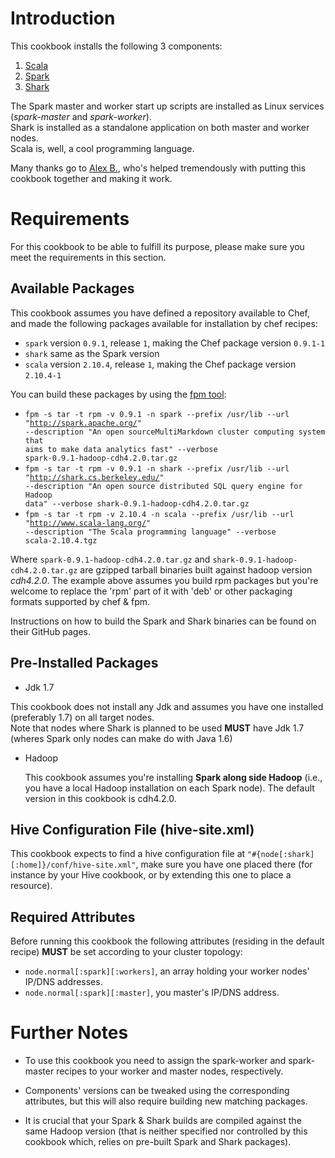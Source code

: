Introduction
===========

This cookbook installs the following 3 components:

1.  [Scala][1]
2.  [Spark][2]
3.  [Shark][3]

The Spark master and worker start up scripts are installed as Linux services (*spark-master* and *spark-worker*).  
Shark is installed as a standalone application on both master and worker nodes.  
Scala is, well, a cool programming language.

Many thanks go to [Alex B.][4], who's helped tremendously with putting this cookbook together and making it work.

Requirements
============

For this cookbook to be able to fulfill its purpose, please make sure you meet the requirements in this section.

Available Packages
------------------

This cookbook assumes you have defined a repository available to Chef, and made the following packages available for installation by chef recipes:

* <code>spark</code> version <code>0.9.1</code>, release <code>1</code>, making the Chef package version <code>0.9.1-1</code>
* <code>shark</code> same as the Spark version
* <code>scala</code> version <code>2.10.4</code>, release <code>1</code>, making the Chef package version <code>2.10.4-1</code>

You can build these packages by using the [fpm tool][5]:

* <code>fpm -s tar -t rpm -v 0.9.1 -n spark --prefix /usr/lib --url "http://spark.apache.org/" --description "An open sourceMultiMarkdown cluster computing system that aims to make data analytics fast" --verbose spark-0.9.1-hadoop-cdh4.2.0.tar.gz</code>
* <code>fpm -s tar -t rpm -v 0.9.1 -n shark --prefix /usr/lib --url "http://shark.cs.berkeley.edu/" --description "An open source distributed SQL query engine for Hadoop data" --verbose shark-0.9.1-hadoop-cdh4.2.0.tar.gz</code>
* <code>fpm -s tar -t rpm -v 2.10.4 -n scala --prefix /usr/lib --url "http://www.scala-lang.org/" --description "The Scala programming language" --verbose scala-2.10.4.tgz</code>

Where <code>spark-0.9.1-hadoop-cdh4.2.0.tar.gz</code> and <code>shark-0.9.1-hadoop-cdh4.2.0.tar.gz</code> are gzipped tarball binaries built against hadoop version *cdh4.2.0*. The example above assumes you build rpm packages but you're welcome to replace the 'rpm' part of it with 'deb' or other packaging formats supported by chef & fpm.  

Instructions on how to build the Spark and Shark binaries can be found on their GitHub pages.

Pre-Installed Packages
----------------------

* Jdk 1.7  
 
 This cookbook does not install any Jdk and assumes you have one installed (preferably 1.7) on all target nodes.  
Note that nodes where Shark is planned to be used **MUST** have Jdk 1.7 (wheres Spark only nodes can make do with Java 1.6)

* Hadoop  

  This cookbook assumes you're installing **Spark along side Hadoop** (i.e., you have a local Hadoop installation on each Spark node). The default version in this cookbook is cdh4.2.0.

Hive Configuration File (hive-site.xml)
--------------------------------------

This cookbook expects to find a hive configuration file at <code>"#{node[:shark][:home]}/conf/hive-site.xml"</code>,
make sure you have one placed there (for instance by your Hive cookbook, or by extending this one to place a resource).

Required Attributes
-------------------

Before running this cookbook the following attributes (residing in the default recipe) **MUST** be set according to your cluster topology:

* <code>node.normal[:spark][:workers]</code>, an array holding your worker nodes' IP/DNS addresses.
* <code>node.normal[:spark][:master]</code>, you master's IP/DNS address.

Further Notes
=============

* To use this cookbook you need to assign the spark-worker and spark-master recipes to your worker and master nodes, respectively.
* Components' versions can be tweaked using the corresponding attributes, but this will also require building new matching packages.
* It is crucial that your Spark & Shark builds are compiled against the same Hadoop version (that is neither specified nor controlled by this cookbook which, relies on pre-built Spark and Shark packages).


  [1]: http://www.scala-lang.org/
  [2]: http://spark.apache.org/
  [3]: http://shark.cs.berkeley.edu/
  [4]: https://github.com/balexx
  [5]: https://github.com/jordansissel/fpm
